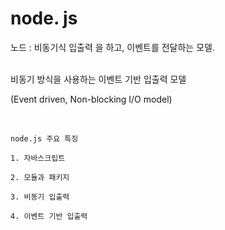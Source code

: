 # node. js

노드 : 비동기식 입출력 을 하고, 이벤트를 전달하는 모델.

  
<br>
비동기 방식을 사용하는 이벤트 기반 입출력 모델

(Event driven, Non-blocking I/O model)

<br>
  
```
node.js 주요 특징

1. 자바스크립트

2. 모듈과 패키지

3. 비동기 입출력

4. 이벤트 기반 입출력
```
